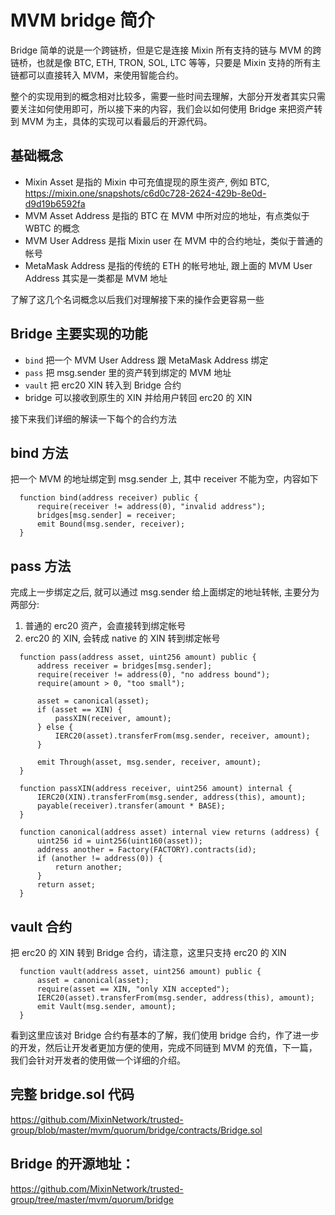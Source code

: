 # MVM bridge 简介

Bridge 简单的说是一个跨链桥，但是它是连接 Mixin 所有支持的链与 MVM 的跨链桥，也就是像 BTC, ETH, TRON, SOL, LTC 等等，只要是 Mixin 支持的所有主链都可以直接转入 MVM，来使用智能合约。

整个的实现用到的概念相对比较多，需要一些时间去理解，大部分开发者其实只需要关注如何使用即可，所以接下来的内容，我们会以如何使用 Bridge 来把资产转到 MVM 为主，具体的实现可以看最后的开源代码。

## 基础概念

* Mixin Asset 是指的 Mixin 中可充值提现的原生资产, 例如 BTC, https://mixin.one/snapshots/c6d0c728-2624-429b-8e0d-d9d19b6592fa
* MVM Asset Address 是指的 BTC 在 MVM 中所对应的地址，有点类似于 WBTC 的概念
* MVM User Address 是指 Mixin user 在 MVM 中的合约地址，类似于普通的帐号
* MetaMask Address 是指的传统的 ETH 的帐号地址, 跟上面的 MVM User Address 其实是一类都是 MVM 地址

了解了这几个名词概念以后我们对理解接下来的操作会更容易一些

## Bridge 主要实现的功能

* `bind` 把一个 MVM User Address 跟 MetaMask Address 绑定
* `pass` 把 msg.sender 里的资产转到绑定的 MVM 地址
* `vault` 把 erc20 XIN 转入到 Bridge 合约
* bridge 可以接收到原生的 XIN 并给用户转回 erc20 的 XIN

接下来我们详细的解读一下每个的合约方法

## bind 方法

把一个 MVM 的地址绑定到 msg.sender 上, 其中 receiver 不能为空，内容如下

```solidty
  function bind(address receiver) public {
      require(receiver != address(0), "invalid address");
      bridges[msg.sender] = receiver;
      emit Bound(msg.sender, receiver);
  }
```

## pass 方法

完成上一步绑定之后, 就可以通过 msg.sender 给上面绑定的地址转帐, 主要分为两部分:

1. 普通的 erc20 资产，会直接转到绑定帐号
2. erc20 的 XIN, 会转成 native 的 XIN 转到绑定帐号

```solidty
  function pass(address asset, uint256 amount) public {
      address receiver = bridges[msg.sender];
      require(receiver != address(0), "no address bound");
      require(amount > 0, "too small");

      asset = canonical(asset);
      if (asset == XIN) {
          passXIN(receiver, amount);
      } else {
          IERC20(asset).transferFrom(msg.sender, receiver, amount);
      }

      emit Through(asset, msg.sender, receiver, amount);
  }

  function passXIN(address receiver, uint256 amount) internal {
      IERC20(XIN).transferFrom(msg.sender, address(this), amount);
      payable(receiver).transfer(amount * BASE);
  }

  function canonical(address asset) internal view returns (address) {
      uint256 id = uint256(uint160(asset));
      address another = Factory(FACTORY).contracts(id);
      if (another != address(0)) {
          return another;
      }
      return asset;
  }
```

## vault 合约

把 erc20 的 XIN 转到 Bridge 合约，请注意，这里只支持 erc20 的 XIN

```
  function vault(address asset, uint256 amount) public {
      asset = canonical(asset);
      require(asset == XIN, "only XIN accepted");
      IERC20(asset).transferFrom(msg.sender, address(this), amount);
      emit Vault(msg.sender, amount);
  }
```

看到这里应该对 Bridge 合约有基本的了解，我们使用 bridge 合约，作了进一步的开发，然后让开发者更加方便的使用，完成不同链到 MVM 的充值，下一篇，我们会针对开发者的使用做一个详细的介绍。

## 完整 bridge.sol 代码
https://github.com/MixinNetwork/trusted-group/blob/master/mvm/quorum/bridge/contracts/Bridge.sol

## Bridge 的开源地址：

https://github.com/MixinNetwork/trusted-group/tree/master/mvm/quorum/bridge
